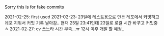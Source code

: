 Sorry this is for fake commits

2021-02-25: first used
2021-02-23: 23일에 테스트용으로 만든 레포에서 커밋하고 레포 지워서 커밋 기록 날아감.. 현재 25일 23:41인데 23일로 로컬 시간 바꾸고 커밋중 ㅎ
2021-02-27: cv 쓰느라 시간 부족...ㅠ 12시 이후 개발 할 예정..